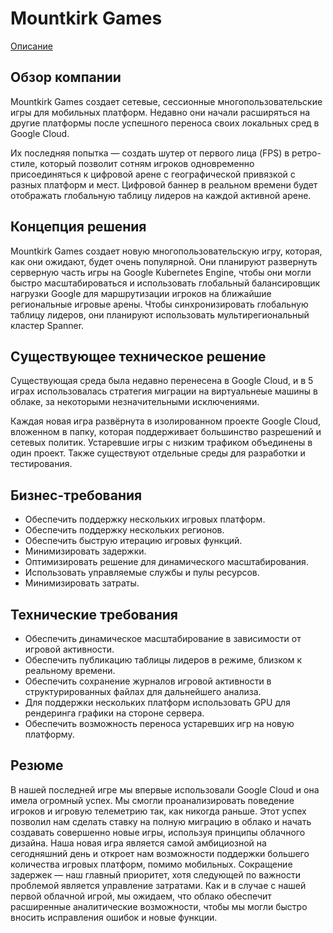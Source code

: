 # Mountkirk Games

[Описание](https://services.google.com/fh/files/blogs/master_case_study_mountkirk_games.pdf)

## Обзор компании

Mountkirk Games создает сетевые, сессионные многопользовательские игры для мобильных платформ. Недавно они начали расширяться на другие платформы после успешного переноса своих локальных сред в Google Cloud.

Их последняя попытка — создать шутер от первого лица (FPS) в ретро-стиле, который позволит сотням игроков одновременно присоединяться к цифровой арене с географической привязкой с разных платформ и мест. Цифровой баннер в реальном времени будет отображать глобальную таблицу лидеров на каждой активной арене.

## Концепция решения

Mountkirk Games создает новую многопользовательскую игру, которая, как они ожидают, будет очень популярной. Они планируют развернуть серверную часть игры на Google Kubernetes Engine, чтобы они могли быстро масштабироваться и использовать глобальный балансировщик нагрузки Google для маршрутизации игроков на ближайшие региональные игровые арены. Чтобы синхронизировать глобальную таблицу лидеров, они планируют использовать мультирегиональный кластер Spanner.

## Существующее техническое решение

Существующая среда была недавно перенесена в Google Cloud, и в 5 играх использовалась стратегия миграции на виртуальнеые машины в облаке, за некоторыми незначительными исключениями.

Каждая новая игра развёрнута в изолированном проекте Google Cloud, вложенном в папку, которая поддерживает большинство разрешений и сетевых политик. Устаревшие игры с низким трафиком объединены в один проект. Также существуют отдельные среды для разработки и тестирования.

## Бизнес-требования

- Обеспечить поддержку нескольких игровых платформ.
- Обеспечить поддержку нескольких регионов.
- Обеспечить быструю итерацию игровых функций.
- Минимизировать задержки.
- Оптимизировать решение для динамического масштабирования.
- Использовать управляемые службы и пулы ресурсов.
- Минимизировать затраты.

## Технические требования

- Обеспечить динамическое масштабирование в зависимости от игровой активности.
- Обеспечить публикацию таблицы лидеров в режиме, близком к реальному времени.
- Обеспечить сохранение журналов игровой активности в структурированных файлах для дальнейшего анализа.
- Для поддержки нескольких платформ использовать GPU для рендеринга графики на стороне сервера.
- Обеспечить возможность переноса устаревших игр на новую платформу.

## Резюме

В нашей последней игре мы впервые использовали Google Cloud и она имела огромный успех. Мы смогли проанализировать поведение игроков и игровую телеметрию так, как никогда раньше. Этот успех позволил нам сделать ставку на полную миграцию в облако и начать создавать совершенно новые игры, используя принципы облачного дизайна. Наша новая игра является самой амбициозной на сегодняшний день и откроет нам возможности поддержки большего количества игровых платформ, помимо мобильных. Сокращение задержек — наш главный приоритет, хотя следующей по важности проблемой является управление затратами. Как и в случае с нашей первой облачной игрой, мы ожидаем, что облако обеспечит расширенные аналитические возможности, чтобы мы могли быстро вносить исправления ошибок и новые функции.
